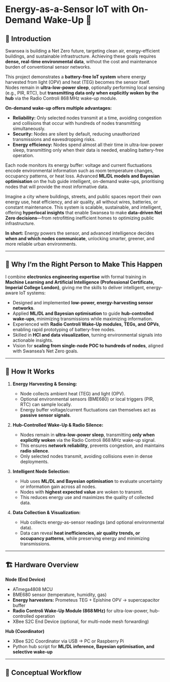 # Energy-as-a-Sensor IoT with On-Demand Wake-Up 🌱

## 🌟 Introduction

Swansea is building a Net Zero future, targeting clean air, energy-efficient buildings, and sustainable infrastructure. Achieving these goals requires **dense, real-time environmental data**, without the cost and maintenance burden of conventional sensor networks.

This project demonstrates a **battery-free IoT system** where energy harvested from light (OPV) and heat (TEG) becomes the sensor itself. Nodes remain in **ultra-low-power sleep**, optionally performing local sensing (e.g., PIR, RTC), but **transmitting data only when explicitly woken by the hub** via the Radio Controli 868 MHz wake-up module.  

**On-demand wake-up offers multiple advantages:**  
- **Reliability:** Only selected nodes transmit at a time, avoiding congestion and collisions that occur with hundreds of nodes transmitting simultaneously.  
- **Security:** Nodes are silent by default, reducing unauthorized transmissions and eavesdropping risks.  
- **Energy efficiency:** Nodes spend almost all their time in ultra-low-power sleep, transmitting only when their data is needed, enabling battery-free operation.

Each node monitors its energy buffer: voltage and current fluctuations encode environmental information such as room temperature changes, occupancy patterns, or heat loss. Advanced **ML/DL models and Bayesian optimisation** on the hub guide intelligent, on-demand wake-ups, prioritising nodes that will provide the most informative data.

Imagine a city where buildings, streets, and public spaces report their own energy use, heat efficiency, and air quality, all without wires, batteries, or constant maintenance. This system is scalable, sustainable, and intelligent, offering **hyperlocal insights** that enable Swansea to make **data-driven Net Zero decisions**—from retrofitting inefficient homes to optimizing public infrastructure.

**In short:** Energy powers the sensor, and advanced intelligence decides **when and which nodes communicate**, unlocking smarter, greener, and more reliable urban environments.

---

## 💪 Why I’m the Right Person to Make This Happen  

I combine **electronics engineering expertise** with formal training in **Machine Learning and Artificial Intelligence (Professional Certificate, Imperial College London)**, giving me the skills to deliver intelligent, energy-aware IoT systems:

- Designed and implemented **low-power, energy-harvesting sensor networks**.  
- Applied **ML/DL and Bayesian optimisation** to guide **hub-controlled wake-ups**, minimizing transmissions while maximizing information.  
- Experienced with **Radio Controli Wake-Up modules, TEGs, and OPVs**, enabling rapid prototyping of battery-free nodes.  
- Skilled in **HCI and data visualization**, turning environmental signals into actionable insights.  
- Vision for **scaling from single-node POC to hundreds of nodes**, aligned with Swansea’s Net Zero goals.

---

## 🌟 How It Works

1. **Energy Harvesting & Sensing:**  
   - Node collects ambient heat (TEG) and light (OPV).  
   - Optional environmental sensors (BME680) or local triggers (PIR, RTC) can sample locally.  
   - Energy buffer voltage/current fluctuations can themselves act as **passive sensor signals**.

2. **Hub-Controlled Wake-Up & Radio Silence:**  
   - Nodes remain in **ultra-low-power sleep**, transmitting **only when explicitly woken** via the Radio Controli 868 MHz wake-up signal.  
   - This ensures **network reliability**, prevents congestion, and maintains **radio silence**.  
   - Only selected nodes transmit, avoiding collisions even in dense deployments.

3. **Intelligent Node Selection:**  
   - Hub uses **ML/DL and Bayesian optimisation** to evaluate uncertainty or information gain across all nodes.  
   - Nodes with **highest expected value** are woken to transmit.  
   - This reduces energy use and maximizes the quality of collected data.

4. **Data Collection & Visualization:**  
   - Hub collects energy-as-sensor readings (and optional environmental data).  
   - Data can reveal **heat inefficiencies, air quality trends, or occupancy patterns**, while preserving energy and minimizing transmissions.

---

## 🏗️ Hardware Overview

**Node (End Device)**  
- ATmega4808 MCU  
- BME680 sensor (temperature, humidity, gas)  
- **Energy harvesters:** Prometeus TEG + Epishine OPV → supercapacitor buffer  
- **Radio Controli Wake-Up Module (868 MHz)** for ultra-low-power, hub-controlled operation  
- XBee S2C End Device (optional, for multi-node mesh forwarding)

**Hub (Coordinator)**  
- XBee S2C Coordinator via USB → PC or Raspberry Pi  
- Python hub script for **ML/DL inference, Bayesian optimisation, and selective wake-up**

---

## 🔄 Conceptual Workflow
